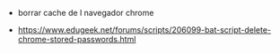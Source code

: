 
- borrar cache de l navegador chrome

- https://www.edugeek.net/forums/scripts/206099-bat-script-delete-chrome-stored-passwords.html
